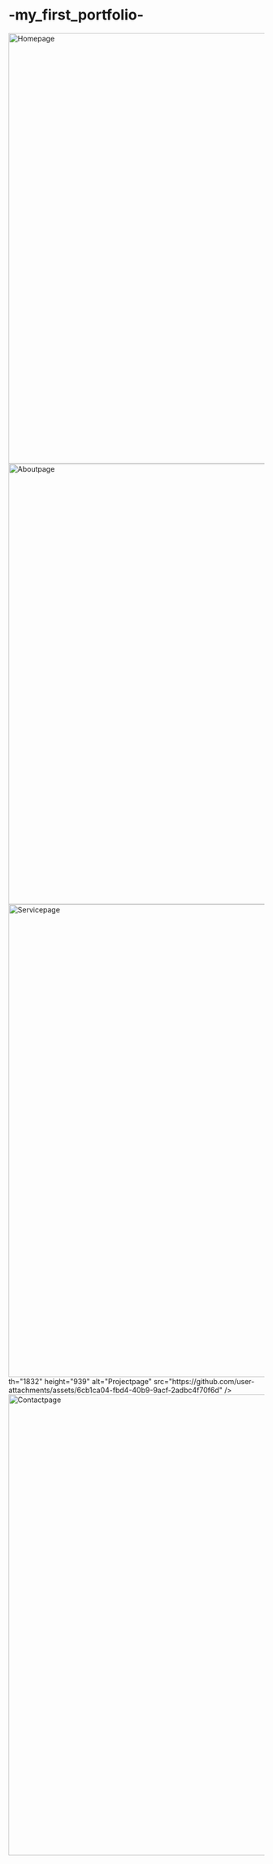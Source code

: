 ﻿# -my_first_portfolio-
<img width="1833" height="847" alt="Homepage" src="https://github.com/user-attachments/assets/0a9459b9-4d01-43e6-bbb9-56173a784804" />
<img width="1791" height="867" alt="Aboutpage" src="https://github.com/user-attachments/assets/fc65c1c5-976c-4b03-a1b0-02ea84662a31" />
<img wid<img width="1802" height="930" alt="Servicepage" src="https://github.com/user-attachments/assets/dbca78f8-d777-41cd-b51c-320c2ec32f72" />
th="1832" height="939" alt="Projectpage" src="https://github.com/user-attachments/assets/6cb1ca04-fbd4-40b9-9acf-2adbc4f70f6d" />
<img width="1783" height="907" alt="Contactpage" src="https://github.com/user-attachments/assets/9be48bab-1ba8-461c-9854-05ec998b5eac" />
